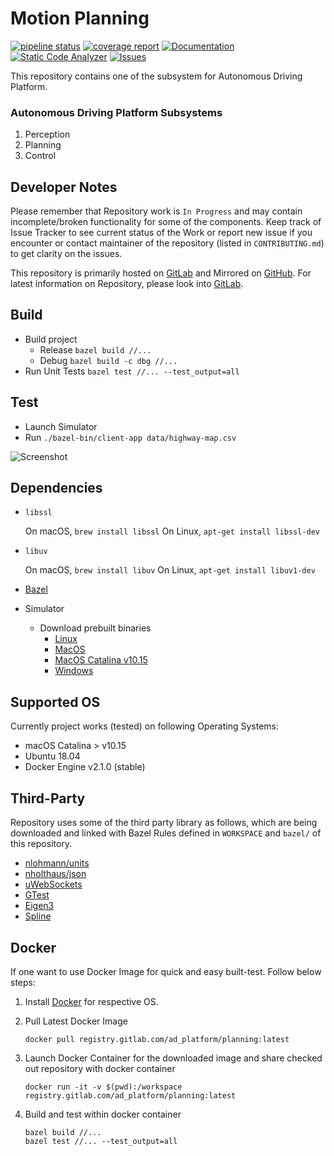 # Motion Planning

[![pipeline status](https://gitlab.com/ad_platform/motion_planning/badges/master/pipeline.svg)](https://gitlab.com/ad_platform/planning/-/pipelines)
[![coverage report](https://gitlab.com/ad_platform/planning/badges/master/coverage.svg?job=code-coverage)](https://ad_platform.gitlab.io/planning/coverage/index.html)
[![Documentation](https://img.shields.io/badge/doc-doxygen-blue.svg)](https://ad_platform.gitlab.io/planning/doc/html/)
[![Static Code Analyzer](https://img.shields.io/badge/static-analysis-green.svg)](https://ad_platform.gitlab.io/planning/static_code_analysis_report/)
[![Issues](https://img.shields.io/badge/bugs-issues-green.svg)](https://gitlab.com/ad_platform/planning/-/boards/)

This repository contains one of the subsystem for Autonomous Driving Platform.

### Autonomous Driving Platform Subsystems

1. Perception
2. Planning
3. Control

## Developer Notes

Please remember that Repository work is `In Progress` and may contain incomplete/broken functionality for some of the components.
Keep track of Issue Tracker to see current status of the Work or report new issue if you encounter or contact maintainer of the repository (listed in `CONTRIBUTING.md`) to get clarity on the issues.

This repository is primarily hosted on [GitLab](https://gitlab.com/jinay1991/motion_planning) and Mirrored on [GitHub](https://github.com/jinay1991/motion_planning). For latest information on Repository, please look into [GitLab](https://gitlab.com/jinay1991/motion_planning).

## Build

* Build project
    * Release `bazel build //...`
    * Debug `bazel build -c dbg //...`
* Run Unit Tests `bazel test //... --test_output=all`

## Test

* Launch Simulator
* Run `./bazel-bin/client-app data/highway-map.csv`

![Screenshot](example/screenshot_01.png)

## Dependencies

* `libssl`

    On macOS, `brew install libssl`
    On Linux, `apt-get install libssl-dev`

* `libuv`

    On macOS, `brew install libuv`
    On Linux, `apt-get install libuv1-dev`

* [Bazel](https://docs.bazel.build/versions/1.1.0/getting-started.html)
* Simulator
    * Download prebuilt binaries
        * [Linux](https://github.com/udacity/self-driving-car-sim/releases/download/T3_v1.2/term3_sim_linux.zip)
        * [MacOS](https://github.com/udacity/self-driving-car-sim/releases/download/T3_v1.2/term3_sim_mac.zip)
        * [MacOS Catalina v10.15](https://github.com/jinay1991/motion_planning/releases/download/v1.1/term3_sim_mac_catalina.zip)
        * [Windows](https://github.com/udacity/self-driving-car-sim/releases/download/T3_v1.2/term3_sim_windows.zip)

## Supported OS

Currently project works (tested) on following Operating Systems:

* macOS Catalina > v10.15
* Ubuntu 18.04
* Docker Engine v2.1.0 (stable)

## Third-Party

Repository uses some of the third party library as follows, which are being downloaded and linked with Bazel Rules defined in `WORKSPACE` and `bazel/` of this repository.

* [nlohmann/units](https://github.com/nholthaus/units)
* [nholthaus/json](https://github.com/nlohmann/json)
* [uWebSockets](https://github.com/uWebSockets/uWebSockets)
* [GTest](https://github.com/google/googletest)
* [Eigen3](https://bitbucket.org/eigen/eigen)
* [Spline](https://github.com/ttk592/spline)

## Docker

If one want to use Docker Image for quick and easy built-test. Follow below steps:

1. Install [Docker](https://docs.docker.com/v17.09/engine/installation/) for respective OS.
2. Pull Latest Docker Image

    ```
    docker pull registry.gitlab.com/ad_platform/planning:latest
    ```

3. Launch Docker Container for the downloaded image and share checked out repository with docker container

    ```
    docker run -it -v $(pwd):/workspace registry.gitlab.com/ad_platform/planning:latest
    ```

4. Build and test within docker container

    ```
    bazel build //...
    bazel test //... --test_output=all
    ```
